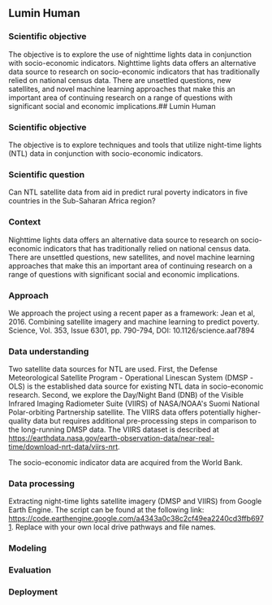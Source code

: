 ## Lumin Human

### Scientific objective
The objective is to explore the use of nighttime lights data in conjunction with socio-economic indicators. Nighttime lights data offers an alternative data source to research on socio-economic indicators that has traditionally relied on national census data. There are unsettled questions, new satellites, and novel machine learning approaches that make this an important area of continuing research on a range of questions with significant social and economic implications.## Lumin Human

### Scientific objective
The objective is to explore techniques and tools that utilize night-time lights (NTL) data in conjunction with socio-economic indicators.

### Scientific question
Can NTL satellite data from aid in predict rural poverty indicators in five countries in the Sub-Saharan Africa region?

### Context
Nighttime lights data offers an alternative data source to research on socio-economic indicators that has traditionally relied on national census data. There are unsettled questions, new satellites, and novel machine learning approaches that make this an important area of continuing research on a range of questions with significant social and economic implications. 

### Approach
We approach the project using a recent paper as a framework:
Jean et al, 2016. Combining satellite imagery and machine learning to predict poverty. Science, Vol. 353, Issue 6301, pp. 790-794, DOI: 10.1126/science.aaf7894 

### Data understanding
Two satellite data sources for NTL are used. First, the Defense Meteorological Satellite Program - Operational Linescan System (DMSP -OLS) is the established data source for existing NTL data in socio-economic research.  Second, we explore the Day/Night Band (DNB) of the Visible Infrared Imaging Radiometer Suite (VIIRS) of NASA/NOAA's Suomi National Polar-orbiting Partnership satellite. The VIIRS data offers potentially higher-quality data but requires additional pre-processing steps in comparison to the long-running DMSP data. The VIIRS dataset is described at https://earthdata.nasa.gov/earth-observation-data/near-real-time/download-nrt-data/viirs-nrt. 

The socio-economic indicator data are acquired from the World Bank.


### Data processing

Extracting night-time lights satellite imagery (DMSP and VIIRS) from Google Earth Engine. The script can be found at the following link: https://code.earthengine.google.com/a4343a0c38c2cf49ea2240cd3ffb6971. Replace with your own local drive pathways and file names.


### Modeling


### Evaluation


    
### Deployment 
 
